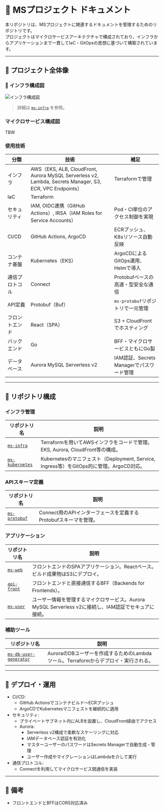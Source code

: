 # 📘 MSプロジェクト ドキュメント

本リポジトリは、MSプロジェクトに関連するドキュメントを管理するためのリポジトリです。  
プロジェクトはマイクロサービスアーキテクチャで構成されており、インフラからアプリケーションまで一貫してIaC・GitOpsの思想に基づいて構築されています。

---

## 📌 プロジェクト全体像

### 📎 インフラ構成図

![インフラ構成図](https://github.com/user-attachments/assets/eb7e36c9-35f8-40d2-867f-6fb063f682f8)

> 詳細は [`ms-infra`](https://github.com/wakabaseisei/ms-infra) を参照。

### マイクロサービス構成図
TBW

### 使用技術
| 分類      | 技術                                                                                                     | 補足                                  |
| ------- | ------------------------------------------------------------------------------------------------------ | ----------------------------------- |
| インフラ    | AWS（EKS, ALB, CloudFront, Aurora MySQL Serverless v2, Lambda, Secrets Manager, S3, ECR, VPC Endpoints） | Terraformで管理                        |
| IaC     | Terraform                                                                                              ||
| セキュリティ  | IAM, OIDC連携（GitHub Actions）, IRSA（IAM Roles for Service Accounts）                                      | Pod・CI単位のアクセス制御を実現                  |
| CI/CD   | GitHub Actions, ArgoCD                                                                                 | ECRプッシュ、K8sリソース自動反映                 |
| コンテナ基盤  | Kubernetes（EKS）                                                                                        | ArgoCDによるGitOps運用、Helmで導入           |
| 通信プロトコル | Connect                                                                                                | Protobufベースの高速・型安全な通信               |
| API定義   | Protobuf（Buf）                                                                                          | `ms-protobuf`リポジトリで一元管理             |
| フロントエンド | React（SPA）                                                                                             | S3 + CloudFrontでホスティング              |
| バックエンド  | Go                                                                                                     | BFF・マイクロサービスともにGo製                  |
| データベース  | Aurora MySQL Serverless v2                                                                             | IAM認証、Secrets Managerでパスワード管理       |


---

## 📂 リポジトリ構成

### インフラ管理

| リポジトリ名 | 説明 |
|---|---|
| [`ms-infra`](https://github.com/wakabaseisei/ms-infra) | Terraformを用いてAWSインフラをコードで管理。EKS, Aurora, CloudFront等の構成。 |
| [`ms-kubernetes`](https://github.com/wakabaseisei/ms-kubernetes) | Kubernetesのマニフェスト（Deployment, Service, Ingress等）をGitOps的に管理。ArgoCD対応。 |

### APIスキーマ定義

| リポジトリ名 | 説明 |
|---|---|
| [`ms-protobuf`](https://github.com/wakabaseisei/ms-protobuf) | Connect用のAPIインターフェースを定義するProtobufスキーマを管理。 |

### アプリケーション

| リポジトリ名 | 説明 |
|---|---|
| [`ms-web`](https://github.com/wakabaseisei/ms-web) | フロントエンドのSPAアプリケーション。Reactベース。ビルド成果物はS3にデプロイ。 |
| [`api-front`](https://github.com/wakabaseisei/api-front) | フロントエンドと直接通信するBFF（Backends for Frontends）。 |
| [`ms-user`](https://github.com/wakabaseisei/ms-user) | ユーザー情報を管理するマイクロサービス。Aurora MySQL Serverless v2に接続し、IAM認証でセキュアに接続。 |

### 補助ツール

| リポジトリ名 | 説明 |
|---|---|
| [`ms-db-user-generator`](https://github.com/wakabaseisei/ms-db-user-generator) | AuroraのDBユーザーを作成するためのLambdaツール。Terraformからデプロイ・実行される。 |

---

## 🚀 デプロイ・運用

- CI/CD:
  - GitHub Actionsでコンテナビルド〜ECRプッシュ
  - ArgoCDでKubernetesマニフェストを継続的に適用
- セキュリティ:
  - プライベートサブネット内にALBを設置し、CloudFront経由でアクセス
  - Aurora:
    - Serverless v2構成で柔軟なスケーリングに対応
    - IAMデータベース認証を有効化
    - マスターユーザーのパスワードはSecrets Managerで自動生成・管理
    - ユーザー作成やマイグレーションはLambdaを介して実行
- 通信プロトコル:
  - Connectを利用してマイクロサービス間通信を実装

---

## 📄 備考

- フロントエンドとBFFはCORS対応済み
